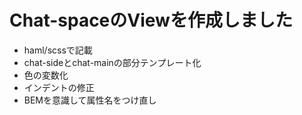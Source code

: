 # Chat-spaceのViewを作成しました

- haml/scssで記載
- chat-sideとchat-mainの部分テンプレート化
- 色の変数化
- インデントの修正
- BEMを意識して属性名をつけ直し
